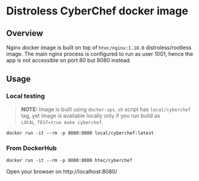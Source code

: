 # Distroless CyberChef docker image

## Overview
Nginx docker image is built on top of `htec/nginx:1.18.0` distroless/rootless image. The main nginx process is configured to run
as user 1001, hence the app is not accessible on port 80 but 8080 instead.

## Usage

### Local testing

> **NOTE:**
Image is built using `docker-ops.sh` script has `local/cyberchef` tag, yet image is available locally only if you run
build as `LOCAL_TEST=true make cyberchef`.


```
docker run -it --rm -p 8080:8080 local/cyberchef:latest
```

### From DockerHub

```
docker run -it --rm -p 8080:8080 htec/cyberchef
```

Open your browser on http://localhost:8080/
